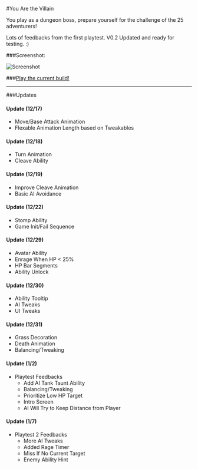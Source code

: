 #You Are the Villain

You play as a dungeon boss, prepare yourself for the challenge of the 25 adventurers!

Lots of feedbacks from the first playtest. V0.2 Updated and ready for testing. :)

###Screenshot:

![Screenshot](https://raw.github.com/Lizdo/Project-YouAreTheVillian/master/Export/Screenshot.png)

###[Play the current build!](http://htmlpreview.github.com/?https://github.com/Lizdo/Project-YouAreTheVillian/blob/master/Export/Export.html)

------

###Updates

#### Update (12/17)

- Move/Base Attack Animation
- Flexable Animation Length based on Tweakables

#### Update (12/18)

- Turn Animation
- Cleave Ability

#### Update (12/19)

- Improve Cleave Animation
- Basic AI Avoidance

#### Update (12/22)

- Stomp Ability
- Game Init/Fail Sequence

#### Update (12/29)

- Avatar Ability
- Enrage When HP < 25%
- HP Bar Segments
- Ability Unlock

#### Update (12/30)

- Ability Tooltip
- AI Tweaks
- UI Tweaks

#### Update (12/31)

- Grass Decoration
- Death Animation
- Balancing/Tweaking

#### Update (1/2)

- Playtest Feedbacks
    - Add AI Tank Taunt Ability
    - Balancing/Tweaking
    - Prioritize Low HP Target
    - Intro Screen
    - AI Will Try to Keep Distance from Player
    
#### Update (1/7)

- Playtest 2 Feedbacks
    - More AI Tweaks
    - Added Rage Timer
    - Miss If No Current Target
    - Enemy Ability Hint
